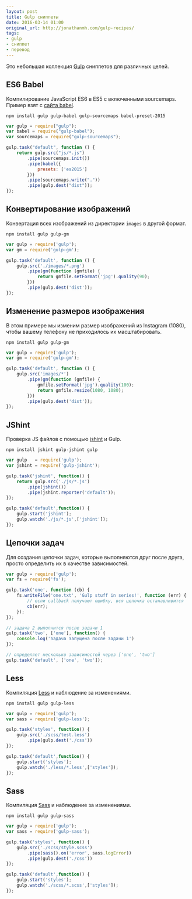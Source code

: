 ```yaml
---
layout: post
title: Gulp сниппеты
date: 2016-03-14 01:00
original_url: http://jonathanmh.com/gulp-recipes/
tags:
- gulp
- сниппет
- перевод
---
```


Это небольшая коллекция [Gulp](http://gulpjs.com/) сниппетов для различных целей.

## ES6 Babel

Компилирование JavaScript ES6 в ES5 с включенными sourcemaps. Пример взят с [сайта babel](https://babeljs.io/docs/setup/#gulp).

```
npm install gulp gulp-babel gulp-sourcemaps babel-preset-2015
```

```js
var gulp = require("gulp");
var babel = require("gulp-babel");
var sourcemaps = require("gulp-sourcemaps");

gulp.task("default", function () {
	return gulp.src("js/*.js")
		.pipe(sourcemaps.init())
		.pipe(babel({
			presets: ['es2015']
		}))
		.pipe(sourcemaps.write("."))
		.pipe(gulp.dest("dist"));
});
```

## Конвертирование изображений

Конвертация всех изображений из директории `images` в другой формат.

```
npm install gulp gulp-gm
```

```js
var gulp = require('gulp');
var gm = require('gulp-gm');

gulp.task('default', function () {
	gulp.src('./images/*.png')
		.pipe(gm(function (gmfile) {
			return gmfile.setFormat('jpg').quality(90);
		}))
		.pipe(gulp.dest('dist'));
});
```

## Изменение размеров изображения

В этом примере мы изменим размер изображений из Instagram (1080), чтобы вашему телефону не приходилось их масштабировать.

```
npm install gulp gulp-gm
```

```js
var gulp = require('gulp');
var gm = require('gulp-gm');

gulp.task('default', function () {
	gulp.src('images/*')
		.pipe(gm(function (gmfile) {
			gmfile.setFormat('jpg').quality(100);
			return gmfile.resize(1080, 1080);
		}))
		.pipe(gulp.dest('dist'));
});
```

## JShint

Проверка JS файлов с помощью [jshint](http://jshint.com/) и Gulp.

```
npm install jshint gulp-jshint gulp
```

```js
var gulp   = require('gulp');
var jshint = require('gulp-jshint');

gulp.task('jshint', function() {
	return gulp.src('./js/*.js')
		.pipe(jshint())
		.pipe(jshint.reporter('default'));
});

gulp.task('default',function() {
	gulp.start('jshint');
	gulp.watch('./js/*.js',['jshint']);
});
```

## Цепочки задач

Для создания цепочки задач, которые выполняются друг после друга, просто определить их в качестве зависимостей.

```js
var gulp = require('gulp');
var fs = require('fs');

gulp.task('one', function (cb) {
	fs.writeFile('one.txt', 'Gulp stuff in series!', function (err) {
		// если callback получают ошибку, вся цепочка останавливится
		cb(err);
	});
});

// задача 2 выполнится после задачи 1
gulp.task('two', ['one'], function() {
	console.log('задача запущена после задачи 1')
});

// определяет несколько зависимостей через ['one', 'two']
gulp.task('default', ['one', 'two']);
```

## Less

Компиляция [Less](http://lesscss.org/) и наблюдение за изменениями.

```
npm install gulp gulp-less
```

```js
var gulp = require('gulp');
var sass = require('gulp-less');

gulp.task('styles', function() {
	gulp.src('./scss/test.less')
		.pipe(gulp.dest('./css'))
});

gulp.task('default',function() {
	gulp.start('styles');
	gulp.watch('./less/*.less',['styles']);
});
```

## Sass

Компиляция [Sass](http://sass-lang.com/) и наблюдение за изменениями.

```
npm install gulp gulp-sass
```

```js
var gulp = require('gulp');
var sass = require('gulp-sass');

gulp.task('styles', function() {
	gulp.src('./scss/style.scss')
		.pipe(sass().on('error', sass.logError))
		.pipe(gulp.dest('./css'))
});

gulp.task('default',function() {
	gulp.start('styles');
	gulp.watch('./scss/*.scss',['styles']);
});
```
